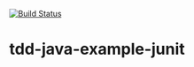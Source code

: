 [![Build Status](https://travis-ci.org/mfanwer/tdd-java-example-junit.svg?branch=master)](https://travis-ci.org/mfanwer/tdd-java-example-junit)

# tdd-java-example-junit
